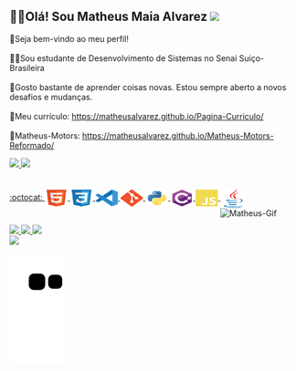 <!-- Seção apresentação  -->
  ## 👨‍💻Olá! Sou Matheus Maia Alvarez <img src="https://i.pinimg.com/originals/fc/fa/31/fcfa316b33aa1f3c05a67d195ddbb686.gif" width="40px">
  
  🎅Seja bem-vindo ao meu perfil!<br><br>
  👨‍💻Sou estudante de Desenvolvimento de Sistemas no Senai Suiço-Brasileira<br><br> 
  🦇Gosto bastante de aprender coisas novas. Estou sempre aberto a novos desafios e mudanças.<br><br>
  📄Meu currículo: https://matheusalvarez.github.io/Pagina-Curriculo/<br><br>
  🚗Matheus-Motors: https://matheusalvarez.github.io/Matheus-Motors-Reformado/<br>
   
<!-- Fim seção apresentação -->
  <div>
    <a href="https://github.com/MatheusAlvarez">
          <img height="160em" src="https://github-readme-stats.vercel.app/api?username=matheusalvarez&show_icons=true&theme=gotham&include_all_commits=true&count_private=true"/>
     <img height="160em" src="https://github-readme-stats.vercel.app/api/top-langs/?username=MatheusAlvarez&layout=compact&langs_count=7&theme=gotham"/>
  </div>
<!-- Seção estatística pessoal -->

  <br>
<!-- Fim seção estatística pessoal -->

<!-- Seção ícons -->
  <div style="display: inline_block"><br>
    :octocat:
    <img align="center" alt="Matheus-HTML" height="30" width="40" src="https://raw.githubusercontent.com/devicons/devicon/master/icons/html5/html5-original.svg">
    <img align="center" alt="Matheus-CSS" height="30" width="40" src="https://raw.githubusercontent.com/devicons/devicon/master/icons/css3/css3-original.svg">
    <img align="center" alt="Matheus-VSCode" height="30" width="40" src = "https://raw.githubusercontent.com/devicons/devicon/master/icons/vscode/vscode-original.svg ">
    <img align="center" alt="Matheus-Git" height="30" width="40" src="https://raw.githubusercontent.com/devicons/devicon/master/icons/git/git-original.svg">
    <img align="center" alt="Matheus-Python" height="30" width="40" src="https://raw.githubusercontent.com/devicons/devicon/master/icons/python/python-original.svg">
    <img align="center" alt="Matheus-C#" height="30" width="40" src="https://raw.githubusercontent.com/devicons/devicon/master/icons/csharp/csharp-original.svg">
    <img align="center" alt="Matheus-Js" height="30" width="40" src="https://raw.githubusercontent.com/devicons/devicon/master/icons/javascript/javascript-plain.svg">
    <img align="center" alt="Matheus-Java" height="35" width="45" src="https://raw.githubusercontent.com/devicons/devicon/master/icons/java/java-original.svg">
    <img align="right" alt="Matheus-Gif" height="135" width="135" src="https://media.giphy.com/media/rQv1fBMeK0ZAtWBMHS/giphy.gif">
   </div>
<!-- Fim seção ícons  -->
  
  ## 

<!-- Seção contato   -->
  <div>
     <a href="https://www.instagram.com/mthalvarez_/" target="_blank"><img src="https://img.shields.io/badge/-Instagram-%23E4405F?style=for-the-badge&logo=instagram&logoColor=white"</a>
     <img src="https://img.shields.io/badge/Discord-7289DA?style=for-the-badge&logo=discord&logoColor=white" target="_blank">
     <a href="https://www.linkedin.com/in/matheus-maia-alvarez-/" target="_blank"><img src="https://img.shields.io/badge/-LinkedIn-%230077B5?style=for-the-     badge&logo=linkedin&logoColor=white" target="_blank"></a>
  </div>
    
<!-- Fim seção contato -->
 <img src="https://2.bp.blogspot.com/-jm3rvZeFPMU/WDtqaH0KP9I/AAAAAAABI2I/qpPmSOe2GVwbXckS2-vNBsNybiipC6i8ACLcB/s1600/Figura%2Bdo%2BPapai%2BNoel%2Bem%2Bpng%2B%25284%2529.gif" width="80px">
    
<!-- Animação Snake  -->
  ![Snake animation](https://github.com/MatheusAlvarez/MatheusAlvarez/blob/output/github-contribution-grid-snake.svg)
<!-- Fim animção Snake -->
  
